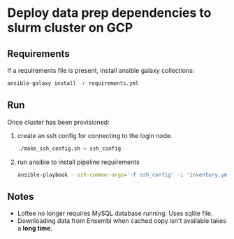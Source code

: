 # Deploy data prep dependencies to slurm cluster on GCP

## Requirements
If a requirements file is present, install ansible galaxy collections:
```sh
ansible-galaxy install -r requirements.yml
```

## Run

Once cluster has been provisioned:
1. create an ssh config for connecting to the login node.
    ```sh
    ./make_ssh_config.sh > ssh_config
    ```
1. run ansible to install pipeline requirements
    ```sh
    ansible-playbook --ssh-common-args='-F ssh_config' -i 'inventory.yml' playbook.yml
    ```

## Notes
- Loftee no longer requires MySQL database running.  Uses sqlite file.
- Downloading data from Ensembl when cached copy isn't available takes a **long time**.

